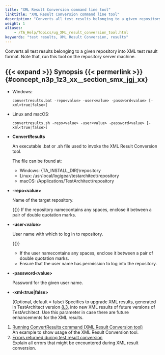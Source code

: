 ```yaml
--- 
title: "XML Result Conversion command line tool"
linktitle: "XML Result Conversion command line tool"
description: "Converts all test results belonging to a given repository into XML test result format. Note that, run this tool on the repository server machine."
weight: 1
aliases: 
    - /TA_Help/Topics/ug_XML_result_conversion_tool.html
keywords: "test results, XML Result Conversion, results"
---
```


Converts all test results belonging to a given repository into XML test result format. Note that, run this tool on the repository server machine.

## {{< expand >}} Synopsis {{< permerlink >}} {#concept_n3p_1z3_xx__section_smx_jgj_xx} 

-   Windows:

    ```
    convertresults.bat -repo<value> -user<value> -password<value> [-xml<true|false>]
    ```

-   Linux and macOS:

    ```
    convertresults.sh -repo<value> -user<value> -password<value> [-xml<true|false>]
    ```


-   **ConvertResults**

    An executable .bat or .sh file used to invoke the XML Result Conversion tool.

    The file can be found at:

    -   Windows: \{TA\_INSTALL\_DIR\}\\repository
    -   Linux: /usr/local/logigear/testarchitect/repository
    -   macOS: /Applications/TestArchitect/repository
-   **-repo<value\>**

    Name of the target repository.

    {{<note>}} If the repository namecontains any spaces, enclose it between a pair of double quotation marks.

-   **-user<value\>**

    User name with which to log in to repository.

    {{<note>}}

    -   If the user namecontains any spaces, enclose it between a pair of double quotation marks.
    -   Ensure that the user name has permission to log into the repository.
-   **-password<value\>**

    Password for the given user name.

-   **-xml<true\|false\>**

    \(Optional, default = false\) Specifies to upgrade XML results, generated in TestArchitect version [8.3](/user-guide/version-history/features-added-to-testarchitect-8-3/), into new XML results of future versions of TestArchitect. Use this parameter in case there are future enhancements for the XML results.


1.  [Running ConvertResults command \(XML Result Conversion tool\)](/user-guide/working-with-test-results/converting-test-results/xml-result-conversion-command-line-tool/running-convertresults-command-xml-result-conversion-tool)  
An example to show usage of the XML Result Conversion tool.
2.  [Errors returned during test result conversion](/user-guide/working-with-test-results/converting-test-results/xml-result-conversion-command-line-tool/errors-returned-during-test-result-conversion)  
Explain all errors that might be encountered during XML result conversion.


